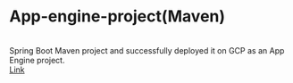 # App-engine-project(Maven)
<br/>
Spring Boot Maven project and successfully deployed it on GCP as an App Engine project.
<br/>
<a href="https://utopian-saga-400015.el.r.appspot.com/">Link</a>
